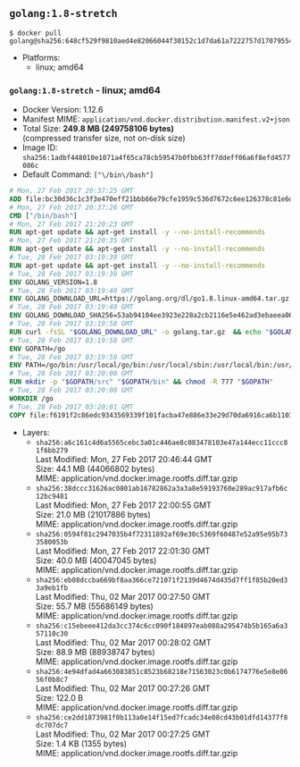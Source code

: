 ## `golang:1.8-stretch`

```console
$ docker pull golang@sha256:648cf529f9810aed4e82066044f30152c1d7da61a7222757d170795543ca7aee
```

-	Platforms:
	-	linux; amd64

### `golang:1.8-stretch` - linux; amd64

-	Docker Version: 1.12.6
-	Manifest MIME: `application/vnd.docker.distribution.manifest.v2+json`
-	Total Size: **249.8 MB (249758106 bytes)**  
	(compressed transfer size, not on-disk size)
-	Image ID: `sha256:1adbf448010e1071a4f65ca78cb59547b0fbb63ff7ddeff06a6f8efd4577086c`
-	Default Command: `["\/bin\/bash"]`

```dockerfile
# Mon, 27 Feb 2017 20:37:25 GMT
ADD file:bc30d36c1c3f3e470eff21bbb66e79cfe1959c536d7672c6ee126378c81e6d97 in / 
# Mon, 27 Feb 2017 20:37:26 GMT
CMD ["/bin/bash"]
# Mon, 27 Feb 2017 21:20:23 GMT
RUN apt-get update && apt-get install -y --no-install-recommends 		ca-certificates 		curl 		wget 	&& rm -rf /var/lib/apt/lists/*
# Mon, 27 Feb 2017 21:20:35 GMT
RUN apt-get update && apt-get install -y --no-install-recommends 		bzr 		git 		mercurial 		openssh-client 		subversion 				procps 	&& rm -rf /var/lib/apt/lists/*
# Tue, 28 Feb 2017 03:19:39 GMT
RUN apt-get update && apt-get install -y --no-install-recommends 		g++ 		gcc 		libc6-dev 		make 		pkg-config 	&& rm -rf /var/lib/apt/lists/*
# Tue, 28 Feb 2017 03:19:39 GMT
ENV GOLANG_VERSION=1.8
# Tue, 28 Feb 2017 03:19:40 GMT
ENV GOLANG_DOWNLOAD_URL=https://golang.org/dl/go1.8.linux-amd64.tar.gz
# Tue, 28 Feb 2017 03:19:40 GMT
ENV GOLANG_DOWNLOAD_SHA256=53ab94104ee3923e228a2cb2116e5e462ad3ebaeea06ff04463479d7f12d27ca
# Tue, 28 Feb 2017 03:19:58 GMT
RUN curl -fsSL "$GOLANG_DOWNLOAD_URL" -o golang.tar.gz 	&& echo "$GOLANG_DOWNLOAD_SHA256  golang.tar.gz" | sha256sum -c - 	&& tar -C /usr/local -xzf golang.tar.gz 	&& rm golang.tar.gz
# Tue, 28 Feb 2017 03:19:58 GMT
ENV GOPATH=/go
# Tue, 28 Feb 2017 03:19:59 GMT
ENV PATH=/go/bin:/usr/local/go/bin:/usr/local/sbin:/usr/local/bin:/usr/sbin:/usr/bin:/sbin:/bin
# Tue, 28 Feb 2017 03:20:00 GMT
RUN mkdir -p "$GOPATH/src" "$GOPATH/bin" && chmod -R 777 "$GOPATH"
# Tue, 28 Feb 2017 03:20:00 GMT
WORKDIR /go
# Tue, 28 Feb 2017 03:20:01 GMT
COPY file:f6191f2c86edc9343569339f101facba47e886e33e29d70da6916ca6b1101a53 in /usr/local/bin/ 
```

-	Layers:
	-	`sha256:a6c161c4d6a5565cebc3a01c446ae8c083478103e47a144ecc11ccc81f6bb279`  
		Last Modified: Mon, 27 Feb 2017 20:46:44 GMT  
		Size: 44.1 MB (44066802 bytes)  
		MIME: application/vnd.docker.image.rootfs.diff.tar.gzip
	-	`sha256:38dccc31626ac0801ab16782862a3a3a8e59193760e289ac917afb6c12bc9481`  
		Last Modified: Mon, 27 Feb 2017 22:00:55 GMT  
		Size: 21.0 MB (21017886 bytes)  
		MIME: application/vnd.docker.image.rootfs.diff.tar.gzip
	-	`sha256:0594f81c2947035b4f72311892af69e30c5369f60487e52a95e95b733580053b`  
		Last Modified: Mon, 27 Feb 2017 22:01:30 GMT  
		Size: 40.0 MB (40047045 bytes)  
		MIME: application/vnd.docker.image.rootfs.diff.tar.gzip
	-	`sha256:eb08dccba669bf8aa366ce721071f2139d4674d435d7ff1f85b20ed33a9eb1fb`  
		Last Modified: Thu, 02 Mar 2017 00:27:50 GMT  
		Size: 55.7 MB (55686149 bytes)  
		MIME: application/vnd.docker.image.rootfs.diff.tar.gzip
	-	`sha256:c15ebeee412da3cc374c6cc090f184897eab088a295474b5b165a6a357110c30`  
		Last Modified: Thu, 02 Mar 2017 00:28:02 GMT  
		Size: 88.9 MB (88938747 bytes)  
		MIME: application/vnd.docker.image.rootfs.diff.tar.gzip
	-	`sha256:4e94dfad4a663083851c8523b68218e71563023c0b6174776e5e8e0656f0b8c7`  
		Last Modified: Thu, 02 Mar 2017 00:27:26 GMT  
		Size: 122.0 B  
		MIME: application/vnd.docker.image.rootfs.diff.tar.gzip
	-	`sha256:ce2dd1873981f0b113a0e14f15ed7fcadc34e08cd43b01dfd14377f8dc707dc7`  
		Last Modified: Thu, 02 Mar 2017 00:27:25 GMT  
		Size: 1.4 KB (1355 bytes)  
		MIME: application/vnd.docker.image.rootfs.diff.tar.gzip
